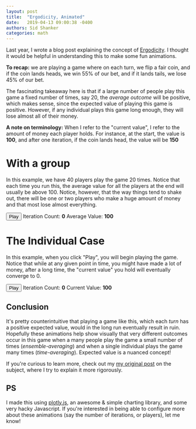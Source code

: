 ```yaml
---
layout: post
title:  "Ergodicity, Animated"
date:   2019-04-13 09:00:38 -0400
authors: Sid Shanker
categories: math
---
```

<script src="https://cdn.plot.ly/plotly-latest.min.js"></script>

<script src="https://cdnjs.cloudflare.com/ajax/libs/jquery/3.4.0/jquery.min.js"></script>


Last year, I wrote a blog post explaining the
concept of [Ergodicity](http://squidarth.com/math/2018/11/27/ergodicity.html). I
thought it would be helpful in understanding this to make some fun animations.

**To recap:** we are playing a game where on each turn, we flip a fair coin,
and if the coin lands heads, we win 55% of our bet, and if it lands tails,
we lose 45% of our bet.

The fascinating takeaway here is that if a large number of people play this
game a fixed number of times, say 20, the *average outcome* will be positive,
which makes sense, since the expected value of playing this game is positive.
However, if any individual plays this game long enough, they will lose almost
all of their money.

**A note on terminology:** When I refer to the "current value", I refer to the
amount of money each player holds. For instance, at the start, the value is **100**,
and after one iteration, if the coin lands head, the value will be **150**

<h1>With a group</h1>
<p>
  In this example, we have 40 players play the game 20 times. Notice
  that each time you run this, the average value for all the players at the end
  will usually be above 100. Notice, however, that the way things tend to shake out, there
  will be one or two players who make a huge amount of money and that most lose
  almost everything.
</p>

<div>
  <span>
    <button id="ensemble-averaging-play-reset">Play</button>
    <span>
      Iteration Count: <b><span id="ensemble-averaging-iteration-count">0</span></b>
      Average Value: <b><span id="ensemble-averaging-current-value">100</span></b> 
    </span>
  </span>
  <div id="ensemble-averaging"></div>
</div>

<h1>The Individual Case</h1>

<p>
  In this example, when you click "Play", you will begin playing the game. Notice
  that while at any given point in time, you might have made a lot of money, after
  a long time, the "current value" you hold will eventually converge to 0.
</p>

<div>
  <span>
    <button id="time-averaging-play-reset">Play</button>
    <span>
      Iteration Count: <b><span id="time-averaging-iteration-count">0</span></b>
      Current Value: <b><span id="time-averaging-current-value">100</span></b> 
    </span>
  </span>
  <div id="time-averaging"></div>
</div>

<h2>Conclusion</h2>

It's pretty counterintuitive that playing a game like this, which each *turn* has a positive
expected value, would in the long run eventually result in ruin. Hopefully these animations
help show visually that very different outcomes occur in this game when a many people play
the game a small number of times (*ensemble-averaging*) and when a single individual plays the game many times
(*time-averaging*). Expected value is a nuanced concept!

If you're curious to learn more, check out my
[my original post](http://squidarth.com/math/2018/11/27/ergodicity.html) on the subject,
where I try to explain it more rigorously.


<h2>PS</h2>

I made this using [plotly.js](https://plot.ly/javascript/), an awesome & simple charting library, and some very hacky Javascript.
If you're interested in being able to configure more about these animations (say the number of iterations, or players), let me know!

<script>


function ensembleAveragingLoop() {
  var NUM_TURNS = 20;
  var NUM_PLAYERS = 40;
  var layout = {
    yaxis: {
      rangemode: 'tozero',
      title: {
        text: "Current Value"
      }
    },
    xaxis: {
      title: {
        text: "Iterations"
      }
    }
  };

  function reset() {
    iterationCount = 0;

    currentValues = [];
    traces = []
    for (var i = 0;i < NUM_PLAYERS;i++) {
      currentValues.push(100);
      traces.push([100]);
    }
    playing = false;
    redrawEnsemble(traces);
    $("#ensemble-averaging-iteration-count").text(0);
    $("#ensemble-averaging-current-value").text(100);
  }

  function redrawEnsemble(data) {
    var traces = $.map(data, function(singlePlayer, idx) {
      return {
        y: singlePlayer,
        name: "Player " + idx,
        type: 'scatter'
      }
    });

    Plotly.newPlot('ensemble-averaging', traces, layout);
  }


  function getIteration() {
    var iterationCount = 0;

    var iteration = function () {
      if (iterationCount < NUM_TURNS) {
        for (var i = 0; i< NUM_PLAYERS; i++) {
          var roll = Math.random();
          if (roll > 0.5) {
            currentValues[i] = currentValues[i] * 1.55
          } else {
            currentValues[i] = currentValues[i] * 0.55
          }

          traces[i].push(currentValues[i]);
        }

        iterationCount += 1;

        $("#ensemble-averaging-iteration-count").text(iterationCount);
        $("#ensemble-averaging-current-value").text(average(currentValues).toFixed(2));

        redrawEnsemble(traces);
      }
    }

    return iteration
  }
  function average(values) {
    var sum = 0;
    for (var i = 0;i < values.length;i++) {
      sum += values[i]
    }
    return sum/values.length;
  }
  var interval;

  $("#ensemble-averaging-play-reset").on('click', function() {
    if (playing) {
      clearInterval(interval);
      $("#ensemble-averaging-play-reset").text("Play");
      reset();
    } else {
      $("#ensemble-averaging-play-reset").text("Reset");
      interval = setInterval(getIteration(), 250);

      playing = true;
    }
  });


  reset();
}

ensembleAveragingLoop();
// Time Averaging Stuff
function timeAveragingLoop() {
  var layout = {
    yaxis: {
      rangemode: 'tozero',
      title: {
        text: "Current Value"
      }
    },
    xaxis: {
      title: {
        text: "Iterations"
      }
    }
  };
  var iterationCount;
  var currentValue;
  var chartValues;
  var playing;

  function reset() {
    iterationCount = 0;
    currentValue = 100;
    chartValues = [100];
    playing = false;
    redrawSingle(chartValues);
    $("#time-averaging-iteration-count").text(0);
    $("#time-averaging-current-value").text(100);
  }

  function redrawSingle(values) {
    var trace1 = {
      y: values,
      type: 'scatter'
    };

    var data = [trace1];

    Plotly.newPlot('time-averaging', data, layout);
  }

  function iteration() {
    var roll = Math.random();

    if (roll > 0.5) {
      currentValue = currentValue * 1.55
    } else {
      currentValue = currentValue * 0.55
    }
    iterationCount += 1;

    chartValues.push(currentValue);
    $("#time-averaging-iteration-count").text(iterationCount);
    $("#time-averaging-current-value").text(currentValue.toFixed(2));

    redrawSingle(chartValues);
  }

  var interval = null;

  $("#time-averaging-play-reset").on('click', function(e) {
    if (playing) {
      clearInterval(interval);
      $("#time-averaging-play-reset").text("Play");
      reset();
    } else {
      $("#time-averaging-play-reset").text("Reset");
      interval = setInterval(iteration, 250);
      playing = true;
    }
  });

  reset();
}

timeAveragingLoop();
</script>

